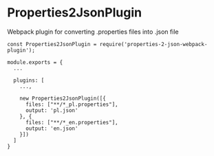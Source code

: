 # Properties2JsonPlugin
Webpack plugin for converting .properties files into .json file
```
const Properties2JsonPlugin = require('properties-2-json-webpack-plugin');

module.exports = {
  ...
  
  plugins: [
    ...,
    
    new Properties2JsonPlugin([{
      files: ["**/*_pl.properties"],
      output: 'pl.json'
    }, {
      files: ["**/*_en.properties"],
      output: 'en.json'
    }])
  ]
}
```